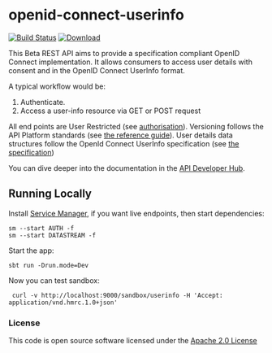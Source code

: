 
# openid-connect-userinfo

[![Build Status](https://travis-ci.org/hmrc/openid-connect-userinfo.svg?branch=master)](https://travis-ci.org/hmrc/openid-connect-userinfo) [ ![Download](https://api.bintray.com/packages/hmrc/releases/openid-connect-userinfo/images/download.svg) ](https://bintray.com/hmrc/releases/openid-connect-userinfo/_latestVersion)

This Beta REST API aims to provide a specification compliant OpenID Connect implementation. It allows consumers to access user details with consent and in the OpenID Connect UserInfo format.

A typical workflow would be:

1. Authenticate.
2. Access a user-info resource via GET or POST request

All end points are User Restricted (see [authorisation](https://developer.service.hmrc.gov.uk/api-documentation/docs/authorisation)). Versioning follows the API Platform standards (see [the reference guide](https://developer.service.hmrc.gov.uk/api-documentation/docs/reference-guide)).
User details data structures follow the OpenId Connect UserInfo specification (see [the specification](http://openid.net/specs/openid-connect-core-1_0.html#UserInfo))

You can dive deeper into the documentation in the [API Developer Hub](https://developer.service.hmrc.gov.uk/api-documentation/docs/api#openid-connect-userinfo).

## Running Locally

Install [Service Manager](https://github.com/hmrc/service-manager), if you want live endpoints, then start dependencies:

    sm --start AUTH -f
    sm --start DATASTREAM -f

Start the app:

    sbt run -Drun.mode=Dev

Now you can test sandbox:

     curl -v http://localhost:9000/sandbox/userinfo -H 'Accept: application/vnd.hmrc.1.0+json'

### License

This code is open source software licensed under the [Apache 2.0 License]("http://www.apache.org/licenses/LICENSE-2.0.html") 